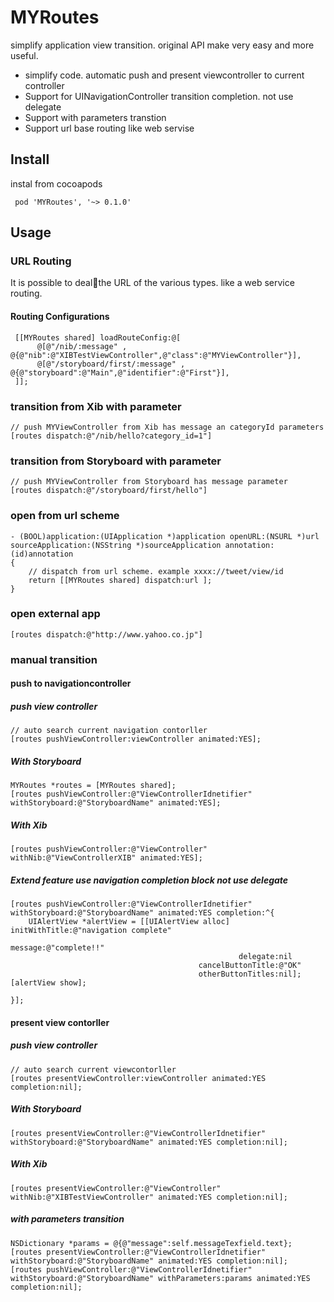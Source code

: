 MYRoutes
====

simplify application view transition. original API make very easy and more useful.

- simplify code. automatic push and present viewcontroller to current controller
- Support for UINavigationController transition completion. not use delegate
- Support with parameters transtion
- Support url base routing like web servise

## Install

instal from cocoapods

     pod 'MYRoutes', '~> 0.1.0'

## Usage


### URL Routing

It is possible to dealthe URL of the various types. like a web service routing.

#### Routing Configurations

     [[MYRoutes shared] loadRouteConfig:@[
          @[@"/nib/:message" , @{@"nib":@"XIBTestViewController",@"class":@"MYViewController"}],
          @[@"/storyboard/first/:message" , @{@"storyboard":@"Main",@"identifier":@"First"}],
     ]];


### transition from Xib with parameter

    // push MYViewController from Xib has message an categoryId parameters 
    [routes dispatch:@"/nib/hello?category_id=1"]
    
### transition from Storyboard with parameter

    // push MYViewController from Storyboard has message parameter 
    [routes dispatch:@"/storyboard/first/hello"]
    
### open from url scheme 

    - (BOOL)application:(UIApplication *)application openURL:(NSURL *)url
    sourceApplication:(NSString *)sourceApplication annotation:(id)annotation
    {
        // dispatch from url scheme. example xxxx://tweet/view/id
        return [[MYRoutes shared] dispatch:url ];
    }

 
### open external app

    [routes dispatch:@"http://www.yahoo.co.jp"]

    
### manual transition

#### push to navigationcontroller

##### push view controller

    // auto search current navigation contorller
    [routes pushViewController:viewController animated:YES];


##### With Storyboard

    MYRoutes *routes = [MYRoutes shared];
    [routes pushViewController:@"ViewControllerIdnetifier" withStoryboard:@"StoryboardName" animated:YES];

##### With Xib

    [routes pushViewController:@"ViewController" withNib:@"ViewControllerXIB" animated:YES];

##### Extend feature use navigation completion block not use delegate

    [routes pushViewController:@"ViewControllerIdnetifier" withStoryboard:@"StoryboardName" animated:YES completion:^{
        UIAlertView *alertView = [[UIAlertView alloc] initWithTitle:@"navigation complete"
                                                        message:@"complete!!"
                                                       delegate:nil
                                              cancelButtonTitle:@"OK"
                                              otherButtonTitles:nil];
    [alertView show];

    }];

#### present view contorller 

##### push view controller
    
    // auto search current viewcontorller
    [routes presentViewController:viewController animated:YES completion:nil];
    
##### With Storyboard

    [routes presentViewController:@"ViewControllerIdnetifier" withStoryboard:@"StoryboardName" animated:YES completion:nil];

##### With Xib

    [routes presentViewController:@"ViewController" withNib:@"XIBTestViewController" animated:YES completion:nil];

##### with parameters transition

    NSDictionary *params = @{@"message":self.messageTexfield.text};
    [routes presentViewController:@"ViewControllerIdnetifier" withStoryboard:@"StoryboardName" animated:YES completion:nil];
    [routes pushViewController:@"ViewControllerIdnetifier" withStoryboard:@"StoryboardName" withParameters:params animated:YES completion:nil];


